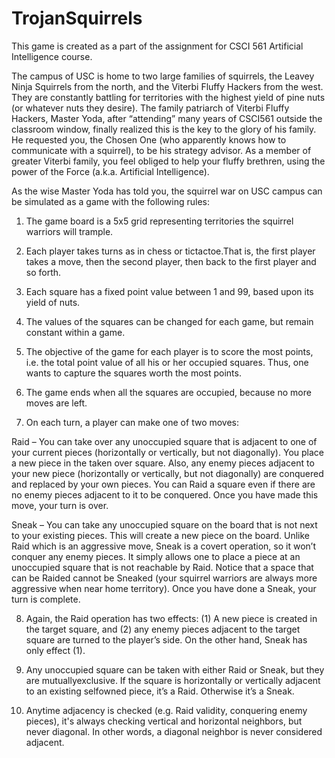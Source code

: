 # TrojanSquirrels

This game is created as a part of the assignment for CSCI 561 Artificial Intelligence course. 

The campus of USC is home to two large families of squirrels, the Leavey Ninja Squirrels from the north, and the Viterbi Fluffy
Hackers from the west. They are constantly battling for territories with the highest yield of pine nuts (or whatever nuts they desire).
The family patriarch of Viterbi Fluffy Hackers, Master Yoda, after “attending” many years of CSCI561 outside the classroom
window, finally realized this is the key to the glory of his family. He requested you, the Chosen One (who apparently knows how to
communicate with a squirrel), to be his strategy advisor. As a member of greater Viterbi family, you feel obliged to help your fluffy brethren, using the power of the Force (a.k.a. Artificial
Intelligence).

As the wise Master Yoda has told you, the squirrel war on USC campus can be simulated as a game with the following rules:

1. The game board is a 5x5 grid representing territories the squirrel warriors will trample.

2. Each player takes turns as in chess or tictactoe.That is, the first player takes a move, then the second player, then back to the first player
and so forth.
3. Each square has a fixed point value between 1 and 99, based upon its yield of nuts.

4. The values of the squares can be changed for each game, but remain constant within a game.

5. The objective of the game for each player is to score the most points, i.e. the total point value of all his or her occupied squares. Thus, one wants to capture the squares worth the
most points.

6. The game ends when all the squares are occupied, because no more moves are left.

7. On each turn, a player can make one of two moves:

Raid – You can take over any unoccupied square that is adjacent to one of your current pieces (horizontally or vertically, but not diagonally). You place a new piece in the taken over square.
Also, any enemy pieces adjacent to your new piece (horizontally or vertically, but not diagonally) are conquered and replaced by your own pieces. You can Raid a square even if there are no
enemy pieces adjacent to it to be conquered. Once you have made this move, your turn is over.

Sneak – You can take any unoccupied square on the board that is not next to your existing pieces. This will create a new piece on the board. Unlike Raid which is an aggressive move,
Sneak is a covert operation, so it won’t conquer any enemy pieces. It simply allows one to place a piece at an unoccupied square that is not reachable by Raid.
Notice that a space that can be Raided cannot be Sneaked (your squirrel warriors are always more aggressive when near home territory). Once you have done a Sneak, your turn is
complete.

8. Again, the Raid operation has two effects: (1) A new piece is created in the target square, and (2) any enemy pieces adjacent to the target square are turned to the player’s side. On the
other hand, Sneak has only effect (1).

9. Any unoccupied square can be taken with either Raid or Sneak, but they are mutuallyexclusive. If the square is horizontally or vertically adjacent to an existing selfowned
piece, it’s a Raid. Otherwise it’s a Sneak.

10. Anytime adjacency is checked (e.g. Raid validity, conquering enemy pieces), it's always checking vertical and horizontal neighbors, but never diagonal. In other words, a diagonal
neighbor is never considered adjacent.
